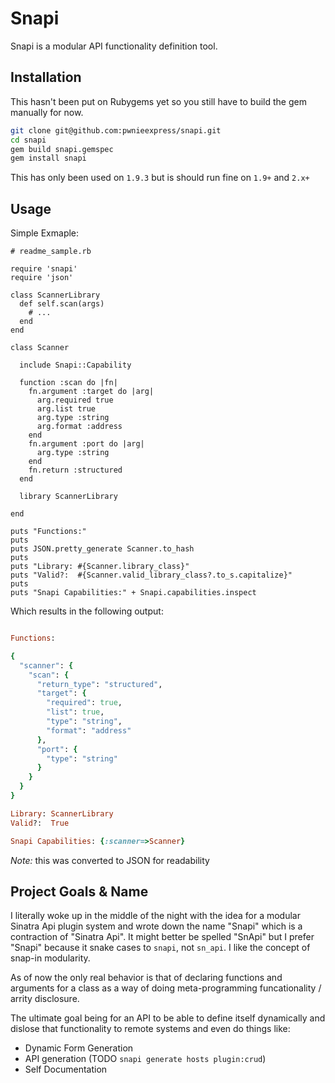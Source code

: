 # Snapi

Snapi is a modular API functionality definition tool.

## Installation

This hasn't been put on Rubygems yet so you still have to build the gem
manually for now. 

```sh
git clone git@github.com:pwnieexpress/snapi.git
cd snapi
gem build snapi.gemspec
gem install snapi
```
This has only been used on `1.9.3` but is should run fine on `1.9+` and `2.x+`

## Usage

Simple Exmaple:

```
# readme_sample.rb

require 'snapi'
require 'json'

class ScannerLibrary
  def self.scan(args)
    # ...
  end
end

class Scanner

  include Snapi::Capability

  function :scan do |fn|
    fn.argument :target do |arg|
      arg.required true
      arg.list true
      arg.type :string
      arg.format :address
    end
    fn.argument :port do |arg|
      arg.type :string
    end
    fn.return :structured
  end

  library ScannerLibrary

end

puts "Functions:"
puts
puts JSON.pretty_generate Scanner.to_hash
puts
puts "Library: #{Scanner.library_class}"
puts "Valid?:  #{Scanner.valid_library_class?.to_s.capitalize}"
puts
puts "Snapi Capabilities:" + Snapi.capabilities.inspect
```

Which results in the following output:

```ruby

Functions:

{
  "scanner": {
    "scan": {
      "return_type": "structured",
      "target": {
        "required": true,
        "list": true,
        "type": "string",
        "format": "address"
      },
      "port": {
        "type": "string"
      }
    }
  }
}

Library: ScannerLibrary
Valid?:  True

Snapi Capabilities: {:scanner=>Scanner}
```

*Note:* this was converted to JSON for readability

## Project Goals & Name

I literally woke up in the middle of the night with the idea for a modular
Sinatra Api plugin system and wrote down the name "Snapi" which is a
contraction of "Sinatra Api". It might better be spelled "SnApi" but I prefer
"Snapi" because it snake cases to `snapi`, not `sn_api`. I like the concept of
snap-in modularity.

As of now the only real behavior is that of declaring functions and arguments
for a class as a way of doing meta-programming funcationality / arrity
disclosure.

The ultimate goal being for an API to be able to define itself dynamically and
dislose that functionality to remote systems and even do things like:

* Dynamic Form Generation
* API generation (TODO `snapi generate hosts plugin:crud`)
* Self Documentation
